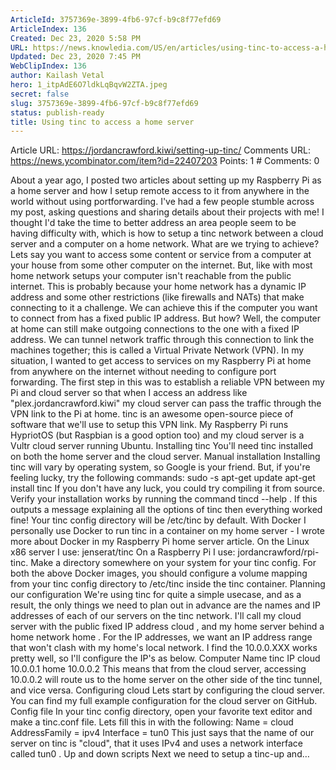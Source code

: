 ```yaml
---
ArticleId: 3757369e-3899-4fb6-97cf-b9c8f77efd69
ArticleIndex: 136
Created: Dec 23, 2020 5:58 PM
URL: https://news.knowledia.com/US/en/articles/using-tinc-to-access-a-home-server-c1619504b2c9911d0d6bc48303c7ea4e41c36f55
Updated: Dec 23, 2020 7:45 PM
WebClipIndex: 136
author: Kailash Vetal
hero: 1_itpAdE6O7ldkLqBqvW2ZTA.jpeg
secret: false
slug: 3757369e-3899-4fb6-97cf-b9c8f77efd69
status: publish-ready
title: Using tinc to access a home server
---
```

Article URL: https://jordancrawford.kiwi/setting-up-tinc/ Comments URL: https://news.ycombinator.com/item?id=22407203 Points: 1 # Comments: 0

About a year ago, I posted two articles about setting up my Raspberry Pi as a home server and how I setup remote access to it from anywhere in the world without using portforwarding. I've had a few people stumble across my post, asking questions and sharing details about their projects with me! I thought I'd take the time to better address an area people seem to be having difficulty with, which is how to setup a tinc network between a cloud server and a computer on a home network.
What are we trying to achieve?
Lets say you want to access some content or service from a computer at your house from some other computer on the internet. But, like with most home network setups your computer isn't reachable from the public internet. This is probably because your home network has a dynamic IP address and some other restrictions (like firewalls and NATs) that make connecting to it a challenge.
We can achieve this if the computer you want to connect from has a fixed public IP address. But how? Well, the computer at home can still make outgoing connections to the one with a fixed IP address. We can tunnel network traffic through this connection to link the machines together; this is called a Virtual Private Network (VPN).
In my situation, I wanted to get access to services on my Raspberry Pi at home from anywhere on the internet without needing to configure port forwarding. The first step in this was to establish a reliable VPN between my Pi and cloud server so that when I access an address like "plex.jordancrawford.kiwi" my cloud server can pass the traffic through the VPN link to the Pi at home.
tinc is an awesome open-source piece of software that we'll use to setup this VPN link. My Raspberry Pi runs HypriotOS (but Raspbian is a good option too) and my cloud server is a Vultr cloud server running Ubuntu.
Installing tinc
You'll need tinc installed on both the home server and the cloud server.
Manual installation
Installing tinc will vary by operating system, so Google is your friend. But, if you're feeling lucky, try the following commands:
sudo -s apt-get update apt-get install tinc
If you don't have any luck, you could try compiling it from source.
Verify your installation works by running the command tincd --help . If this outputs a message explaining all the options of tinc then everything worked fine!
Your tinc config directory will be /etc/tinc by default.
With Docker
I personally use Docker to run tinc in a container on my home server - I wrote more about Docker in my Raspberry Pi home server article.
On the Linux x86 server I use: jenserat/tinc
On a Raspberry Pi I use: jordancrawford/rpi-tinc.
Make a directory somewhere on your system for your tinc config. For both the above Docker images, you should configure a volume mapping from your tinc config directory to /etc/tinc inside the tinc container.
Planning our configuration
We're using tinc for quite a simple usecase, and as a result, the only things we need to plan out in advance are the names and IP addresses of each of our servers on the tinc network.
I'll call my cloud server with the public fixed IP address cloud , and my home server behind a home network home .
For the IP addresses, we want an IP address range that won't clash with my home's local network. I find the 10.0.0.XXX works pretty well, so I'll configure the IP's as below.
Computer Name tinc IP cloud 10.0.0.1 home 10.0.0.2
This means that from the cloud server, accessing 10.0.0.2 will route us to the home server on the other side of the tinc tunnel, and vice versa.
Configuring cloud
Lets start by configuring the cloud server.
You can find my full example configuration for the cloud server on GitHub.
Config file
In your tinc config directory, open your favorite text editor and make a tinc.conf file.
Lets fill this in with the following:
Name = cloud AddressFamily = ipv4 Interface = tun0
This just says that the name of our server on tinc is "cloud", that it uses IPv4 and uses a network interface called tun0 .
Up and down scripts
Next we need to setup a tinc-up and…
